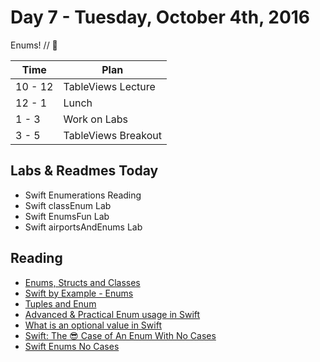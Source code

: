 # Day 7 - Tuesday, October 4th, 2016

Enums! // :blue_heart:



Time        |   Plan   |
----------------|-------
10 - 12          | TableViews Lecture
12 - 1   | Lunch
1 - 3   | Work on Labs
3 - 5     | TableViews Breakout


## Labs & Readmes Today

 * Swift Enumerations Reading
 * Swift classEnum Lab
 * Swift EnumsFun Lab
 * Swift airportsAndEnums Lab

## Reading

 * [Enums, Structs and Classes](https://www.raywenderlich.com/119881/enums-structs-and-classes-in-swift)
 * [Swift by Example - Enums](http://brettbukowski.github.io/SwiftExamples/examples/enums/)
 * [Tuples and Enum](https://www.weheartswift.com/tuples-enums/)
 * [Advanced & Practical Enum usage in Swift](https://appventure.me/2015/10/17/advanced-practical-enum-examples/)
 * [What is an optional value in Swift](http://www.mokacoding.com/blog/what-is-an-optional-value-in-swift/)
 * [Swift: The 😎 Case of An Enum With No Cases](https://www.natashatherobot.com/swift-enum-no-cases/)
 * [Swift Enums No Cases](https://www.natashatherobot.com/swift-enums-unwrap/)

<br>
